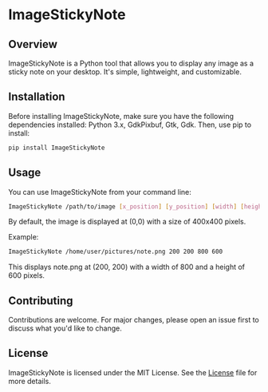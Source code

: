 # ImageStickyNote

## Overview

ImageStickyNote is a Python tool that allows you to display any image as a sticky note on your desktop. It's simple, lightweight, and customizable.

## Installation

Before installing ImageStickyNote, make sure you have the following dependencies installed: Python 3.x, GdkPixbuf, Gtk, Gdk. Then, use pip to install:

```bash
pip install ImageStickyNote
```

## Usage
You can use ImageStickyNote from your command line:

```bash
ImageStickyNote /path/to/image [x_position] [y_position] [width] [height]
```

By default, the image is displayed at (0,0) with a size of 400x400 pixels.

Example:

```bash
ImageStickyNote /home/user/pictures/note.png 200 200 800 600
```
This displays note.png at (200, 200) with a width of 800 and a height of 600 pixels.

## Contributing

Contributions are welcome. For major changes, please open an issue first to discuss what you'd like to change.

## License

ImageStickyNote is licensed under the MIT License. See the [License](https://github.com/Haitham-ghaida/ImageStickyNote/blob/main/LICENSE) file for more details.

